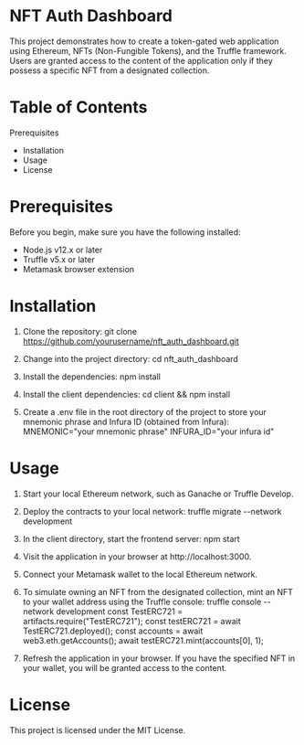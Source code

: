 # NFT Auth Dashboard

This project demonstrates how to create a token-gated web application using Ethereum, NFTs (Non-Fungible Tokens), and the Truffle framework. Users are granted access to the content of the application only if they possess a specific NFT from a designated collection.

# Table of Contents

Prerequisites

- Installation
- Usage
- License

# Prerequisites

Before you begin, make sure you have the following installed:

- Node.js v12.x or later
- Truffle v5.x or later
- Metamask browser extension

# Installation

1. Clone the repository:
   git clone https://github.com/yourusername/nft_auth_dashboard.git

2. Change into the project directory:
   cd nft_auth_dashboard

3. Install the dependencies:
   npm install

4. Install the client dependencies:
   cd client && npm install

5. Create a .env file in the root directory of the project to store your mnemonic phrase and Infura ID (obtained from Infura):
   MNEMONIC="your mnemonic phrase"
   INFURA_ID="your infura id"

# Usage

1. Start your local Ethereum network, such as Ganache or Truffle Develop.
2. Deploy the contracts to your local network:
   truffle migrate --network development

3. In the client directory, start the frontend server:
   npm start

4. Visit the application in your browser at http://localhost:3000.
5. Connect your Metamask wallet to the local Ethereum network.
6. To simulate owning an NFT from the designated collection, mint an NFT to your wallet address using the Truffle console:
   truffle console --network development
   const TestERC721 = artifacts.require("TestERC721");
   const testERC721 = await TestERC721.deployed();
   const accounts = await web3.eth.getAccounts();
   await testERC721.mint(accounts[0], 1);

7. Refresh the application in your browser. If you have the specified NFT in your wallet, you will be granted access to the content.

# License

This project is licensed under the MIT License.
